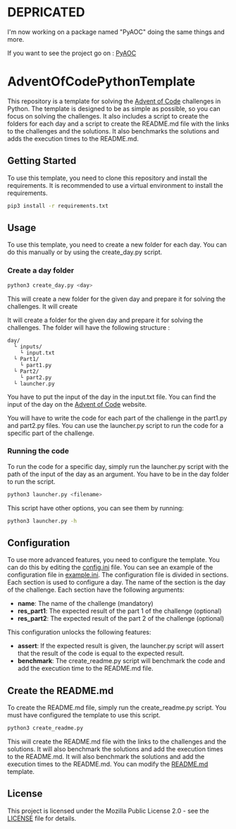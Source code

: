 # DEPRICATED

I'm now working on a package named "PyAOC" doing the same things and more.

If you want to see the project go on :
[PyAOC](https://github.com/Nounoursdestavernes/PyAOC)


# AdventOfCodePythonTemplate

This repository is a template for solving the [Advent of Code](https://adventofcode.com/) challenges in Python. The template is designed to be as simple as possible, so you can focus on solving the challenges. It also includes a script to create the folders for each day and a script to create the README.md file with the links to the challenges and the solutions. It also benchmarks the solutions and adds the execution times to the README.md.


## Getting Started
To use this template, you need to clone this repository and install the requirements. It is recommended to use a virtual environment to install the requirements.

```bash
pip3 install -r requirements.txt
```

## Usage
To use this template, you need to create a new folder for each day. You can do this manually or by using the create_day.py script. 

### Create a day folder
```bash
python3 create_day.py <day>
```
This will create a new folder for the given day and prepare it for solving the challenges. It will create 

It will create a folder for the given day and prepare it for solving the challenges. The folder will have the following structure :
```
day/
  └ inputs/
    └ input.txt
  └ Part1/
    └ part1.py
  └ Part2/
    └ part2.py
  └ launcher.py
```
You have to put the input of the day in the input.txt file. You can find the input of the day on the [Advent of Code](https://adventofcode.com/) website.

You will have to write the code for each part of the challenge in the part1.py and part2.py files. You can use the launcher.py script to run the code for a specific part of the challenge.

### Running the code
To run the code for a specific day, simply run the launcher.py script with the path of the input of the day as an argument. You have to be in the day folder to run the script.
```bash
python3 launcher.py <filename>
```
This script have other options, you can see them by running:
```bash
python3 launcher.py -h
```

## Configuration
To use more advanced features, you need to configure the template. You can do this by editing the [config.ini](./config/config.ini) file. You can see an example of the configuration file in [example.ini](./config/example.ini). The configuration file is divided in sections. Each section is used to configure a day. The name of the section is the day of the challenge. Each section have the following arguments:
- **name**: The name of the challenge (mandatory)
- **res_part1**: The expected result of the part 1 of the challenge (optional)
- **res_part2**: The expected result of the part 2 of the challenge (optional)

This configuration unlocks the following features:
- **assert**: If the expected result is given, the launcher.py script will assert that the result of the code is equal to the expected result.
- **benchmark**: The create_readme.py script will benchmark the code and add the execution time to the README.md file.

## Create the README.md
To create the README.md file, simply run the create_readme.py script.
You must have configured the template to use this script.
```bash
python3 create_readme.py
```
This will create the README.md file with the links to the challenges and the solutions. It will also benchmark the solutions and add the execution times to the README.md. It will also benchmark the solutions and add the execution times to the README.md.
You can modify the [README.md](templates/README.jinja2) template.

## License
This project is licensed under the Mozilla Public License 2.0 - see the [LICENSE](LICENSE) file for details.
